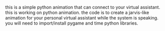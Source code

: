 this is a simple python animation that can connect to your virtual assistant. 
this is working on python animation.
the code is to create a jarvis-like animation for your personal virtual assistant while the system is speaking. 
you will need to import/install pygame and time python libraries.
